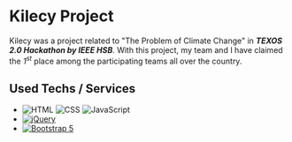 # Kilecy Project
Kilecy was a project related to "The Problem of Climate Change" in ***TEXOS 2.0 Hackathon by IEEE HSB***.
With this project, my team and I have claimed the *1<sup>st</sup>* place among the participating teams all over the country.

## Used Techs / Services
 - ![HTML](https://img.shields.io/badge/-HTML5-E34F26?logo=HTML5&logoColor=white&style=flat-square)  ![CSS](https://img.shields.io/badge/-CSS3-1572B6?logo=CSS3&logoColor=white&style=flat-square)  ![JavaScript](https://img.shields.io/badge/-JavaScript-F7DF1E?logo=JavaScript&logoColor=white&style=flat-square)
 - [![jQuery](https://img.shields.io/badge/-jQuery-0769AD?logo=jQuery&logoColor=white&style=flat-square)](https://jquery.com/)
 - [![Bootstrap 5](https://img.shields.io/badge/-Bootstrap-7952B3?logo=Bootstrap&logoColor=white&style=flat-square)](https://getbootstrap.com/)
 
